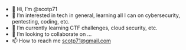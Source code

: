 - 👋 Hi, I’m @scotp71
- 👀 I’m interested in tech in general, learning all I can on cybersecurity, pentesting, coding, etc.
- 🌱 I’m currently learning CTF challenges, cloud security, etc.
- 💞️ I’m looking to collaborate on ...
- 📫 How to reach me scotp71@gmail.com

<!---
scotp71/scotp71 is a ✨ special ✨ repository because its `README.md` (this file) appears on your GitHub profile.
You can click the Preview link to take a look at your changes.
--->

